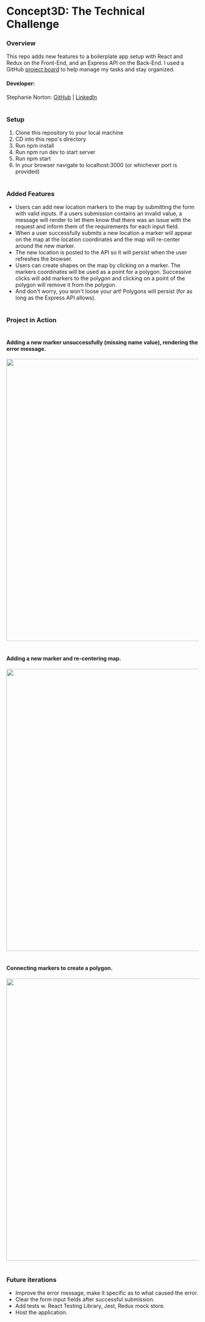 # Concept3D: The Technical Challenge

### Overview
This repo adds new features to a boilerplate app setup with React and Redux on the Front-End, and an Express API on the Back-End. I used a GitHub [project board](https://github.com/NakiNorton/frontendchallenge/projects/1) to help manage my tasks and stay organized.


#### Developer:  
Stephanie Norton: [GitHub](https://github.com/NakiNorton) | [LinkedIn](https://www.linkedin.com/in/stephanie-norton-12888453/)<br><br> 

### Setup
1. Clone this repository to your local machine
2. CD into this repo's directory
3. Run npm install
4. Run npm run dev to start server
5. Run npm start
6. In your browser navigate to localhost:3000 (or whichever port is provided)<br><br> 


### Added Features
- Users can add new location markers to the map by submitting the form with valid inputs. If a users submission contains an invalid value, a message will render to let them know that there was an issue with the request and inform them of the requirements for each input field.
- When a user successfully submits a new location a marker will appear on the map at the location coordinates and the map will re-center around the new marker. 
- The new location is posted to the API so it will persist when the user refreshes the browser.
- Users can create shapes on the map by clicking on a marker. The markers coordinates will be used as a point for a polygon. Successive clicks will add markers to the polygon and clicking on a point of the polygon will remove it from the polygon.
- And don't worry, you won't loose your art! Polygons will persist (for as long as the Express API allows).<br><br> 


### Project in Action<br><br>

#### Adding a new marker unsuccessfully (missing name value), rendering the error message.
<img src ='readme-assets/concept-error.gif' width=740><br><br>   

#### Adding a new marker and re-centering map.
<img src ='readme-assets/concept-add.gif' width=740><br><br>   

#### Connecting markers to create a polygon.
<img src ='readme-assets/concept-polygon.gif' width=740><br><br>   


### Future iterations
- Improve the error message, make it specific as to what caused the error.
- Clear the form input fields after successful submission.
- Add tests w. React Testing Library, Jest, Redux mock store.
- Host the application. 






